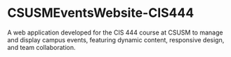# CSUSMEventsWebsite-CIS444
A web application developed for the CIS 444 course at CSUSM to manage and display campus events, featuring dynamic content, responsive design, and team collaboration.
